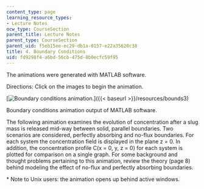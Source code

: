 ```yaml
---
content_type: page
learning_resource_types:
- Lecture Notes
ocw_type: CourseSection
parent_title: Lecture Notes
parent_type: CourseSection
parent_uid: f5eb15ee-ec29-db1a-0157-e22a35620c38
title: 4. Boundary Conditions
uid: fd9298f4-a6bd-56cb-475d-8b0ecfc59f95
---
```


The animations were generated with MATLAB software.

Directions: Click on the images to begin the animation.

[![Boundary conditions animation.](/courses/civil-and-environmental-engineering/1-061-transport-processes-in-the-environment-fall-2008/lecture-notes/movie.jpg)]({{< baseurl >}}/resources/bounds3)

Boundary conditions animation output of MATLAB software.

The following animation examines the evolution of concentration after a slug mass is released mid-way between solid, parallel boundaries. Two scenarios are considered, perfectly absorbing and no-flux boundaries. For each system the concentration field is displayed in the plane z = 0. In addition, the concentration profile C(x = 0, y, z = 0) for each system is plotted for comparison on a single graph. For some background and thought problems pertaining to this animation, review the theory (page 8) behind modeling the effect of no-flux and perfectly absorbing boundaries.

\* Note to Unix users: the animation opens up behind active windows.